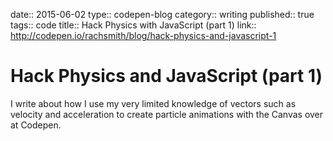 date:: 2015-06-02
type:: codepen-blog
category:: writing
published:: true
tags:: code
title:: Hack Physics with JavaScript (part 1)
link:: http://codepen.io/rachsmith/blog/hack-physics-and-javascript-1

# Hack Physics and JavaScript (part 1)

I write about how I use my very limited knowledge of vectors such as velocity and acceleration to create particle animations with the Canvas over at Codepen.
